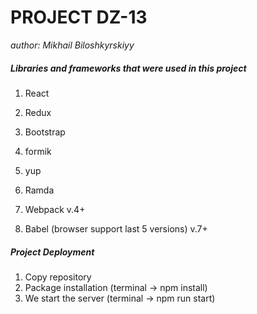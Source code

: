 # PROJECT DZ-13
*author: Mikhail Biloshkyrskiyy*

##### Libraries and frameworks that were used in this project
1. React
2. Redux
3. Bootstrap
4. formik
5. yup
6. Ramda

8. Webpack v.4+
9. Babel (browser support last 5 versions) v.7+

##### Project Deployment
1. Copy repository
2. Package installation (terminal -> npm install)
3. We start the server (terminal -> npm run start)